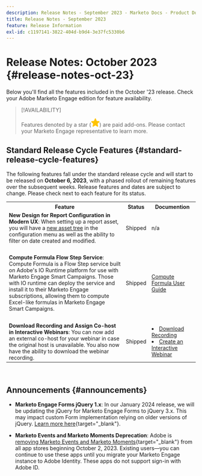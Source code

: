 ```yaml
---
description: Release Notes - September 2023 - Marketo Docs - Product Documentation
title: Release Notes - September 2023
feature: Release Information
exl-id: c1197141-3822-404d-b9d4-3e37fc5330b6
---
```

# Release Notes: October 2023 {#release-notes-oct-23}

Below you'll find all the features included in the October '23 release. Check your Adobe Marketo Engage edition for feature availability.

>[!AVAILABILITY]
>
>Features denoted by a star (![star](assets/yellow-star.png)) are paid add-ons. Please contact your Marketo Engage representative to learn more.

## Standard Release Cycle Features {#standard-release-cycle-features}

The following features fall under the standard release cycle and will start to be released on **October 6, 2023**, with a phased rollout of remaining features over the subsequent weeks. Release features and dates are subject to change. Please check next to each feature for its status.

<table style="table-layout:auto">
 <tbody>
  <tr>
   <th style="width:65%">Feature</th>
   <th style="width:10%">Status</th>
   <th style="width:25%">Documention</th>
  </tr>
  <tr>
   <td><strong>New Design for Report Configuration in Modern UX</strong>: When setting up a report asset, you will have a <a href="https://nation.marketo.com/t5/product-blogs/analytic-modal-updates/ba-p/340321" target="_blank">new asset tree</a> in the configuration menu as well as the ability to filter on date created and modified.</td>
   <td>Shipped</td>
   <td>n/a</td>
  </tr>
   <tr>
   <td>&nbsp;</td>
   <td>&nbsp;</td>
   <td>&nbsp;</td>
  </tr>
  </tr>
   <tr>
   <td><strong>Compute Formula Flow Step Service</strong>: Compute Formula is a Flow Step service built on Adobe's IO Runtime platform for use with Marketo Engage Smart Campaigns. Those with IO runtime can deploy the service and install it to their Marketo Engage subscriptions, allowing them to compute Excel-like formulas in Marketo Engage Smart Campaigns.</td>
   <td>Shipped</td>
   <td><a href="https://nation.marketo.com/t5/product-documents/compute-formula-user-guide/ta-p/340633" target="_blank">Compute Formula User Guide</a></td>
  </tr>
  <tr>
   <td>&nbsp;</td>
   <td>&nbsp;</td>
   <td>&nbsp;</td>
  </tr>
  </tr>
   <tr>
   <td><strong>Download Recording and Assign Co-host in Interactive Webinars</strong>: You can now add an external co-host for your webinar in case the original host is unavailable. You also now have the ability to download the webinar recording.</td>
   <td>Shipped</td>
   <td><li><a href="/help/marketo/product-docs/demand-generation/events/interactive-webinars/event-workflows.md#webinar-recording" target="_blank">Download Recording</a></li>
   <li><a href="/help/marketo/product-docs/demand-generation/events/interactive-webinars/create-an-interactive-webinar.md" target="_blank">Create an Interactive Webinar</a></li></td>
  </tr>
 </tbody>
</table>
<br/>

## Announcements {#announcements}

* **Marketo Engage Forms jQuery 1.x**: In our January 2024 release, we will be updating the jQuery for Marketo Engage Forms to jQuery 3.x. This may impact custom Form implementation relying on older versions of jQuery. [Learn more here](https://nation.marketo.com/t5/product-blogs/marketo-engage-forms-amp-forms2-js-jquery-update/ba-p/341705#M2597){target="_blank"}.

* **Marketo Events and Marketo Moments Deprecation**: Adobe is [removing Marketo Events and Marketo Moments](https://nation.marketo.com/t5/product-discussions/marketo-events-app-and-marketo-moments-app-end-of-life/m-p/340712/highlight/true#M193869){target="_blank"} from all app stores beginning October 2, 2023. Existing users&mdash;you can continue to use these apps until you migrate your Marketo Engage instance to Adobe Identity. These apps do not support sign-in with Adobe ID.
